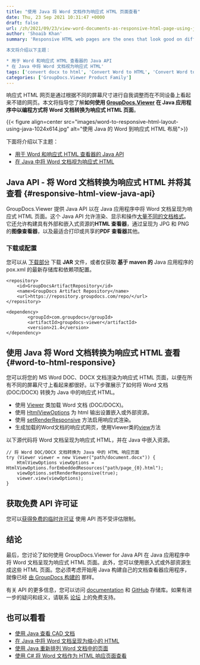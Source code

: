 ```yaml
---
title: "使用 Java 将 Word 文档作为响应式 HTML 页面查看"
date: Thu, 23 Sep 2021 10:31:47 +0000
draft: false
url: /zh/2021/09/23/view-word-documents-as-responsive-html-page-using-java/
author: 'Shoaib Khan'
summary: 'Responsive HTML web pages are the ones that look good on different devices by adjusting themselves according to the different screen sizes. This article will guide you about **how to programmatically convert word documents as responsive HTML pages** within the **Java** applications using GroupDocs.Viewer.

本文将介绍以下主题：

* 用于 Word 和响应式 HTML 查看器的 Java API
* 在 Java 中将 Word 文档视为响应式 HTML'
tags: ['convert docx to html', 'Convert Word to HTML', 'Convert Word to Responsive HTML', 'view word as html responsive', 'Word to HTML in Java']
categories: ['GroupDocs.Viewer Product Family']
---
```


响应式 HTML 网页是通过根据不同的屏幕尺寸进行自我调整而在不同设备上看起来不错的网页。本文将指导您了解**如何使用 [GroupDocs.Viewer][1] 在 **Java** 应用程序中以编程方式将 Word 文档转换为响应式 HTML 页面**。



{{< figure align=center src="images/word-to-responsive-html-layout-using-java-1024x614.jpg" alt="使用 Java 的 Word 到响应式 HTML 布局">}}


下面将介绍以下主题：

* [用于 Word 和响应式 HTML 查看器的 Java API][2]
* [在 Java 中将 Word 文档视为响应式 HTML][3]

## Java API - 将 Word 文档转换为响应式 HTML 并将其查看 {#responsive-html-view-java-api}

GroupDocs.Viewer 提供 Java API 以在 Java 应用程序中将 Word 文档呈现为响应式 HTML 页面。这个 Java API 允许渲染、显示和操作[大量不同的文档格式][4]。它还允许构建具有外部和嵌入式资源的**HTML 查看器**，通过呈现为 JPG 和 PNG 的**图像查看器**，以及最适合打印或共享的**PDF 查看器**其他。

### 下载或配置

您可以从 [下载部分][5] 下载 **JAR** 文件，或者仅获取 **基于 maven 的** Java 应用程序的 pox.xml 的最新存储库和依赖项配置。

```
<repository>
	<id>GroupDocsArtifactRepository</id>
	<name>GroupDocs Artifact Repository</name>
	<url>https://repository.groupdocs.com/repo/</url>
</repository>
```
```
<dependency>
        <groupId>com.groupdocs</groupId>
        <artifactId>groupdocs-viewer</artifactId>
        <version>21.4</version> 
</dependency>
```

## 使用 Java 将 Word 文档转换为响应式 HTML 查看 {#word-to-html-responsive}

您可以将您的 MS Word DOC、DOCX 文档渲染为响应式 HTML 页面，以便在所有不同的屏幕尺寸上看起来都很好。以下步骤展示了如何将 Word 文档 (DOC/DOCX) 转换为 Java 中的响应式 HTML。

* 使用 [Viewer][6] 类加载 Word 文档 (DOC/DOCX)。
* 使用 [HtmlViewOptions][7] 为 html 输出设置嵌入或外部资源。
* 使用 [setRenderResponsive][8] 方法启用响应式渲染。
* 生成加载的Word文档的响应式网页，使用Viewer类的[view][9]方法

以下源代码将 Word 文档呈现为响应式 HTML，并在 Java 中嵌入资源。

```
// 将 Word DOC/DOCX 文档转换为 Java 中的 HTML 响应页面
try (Viewer viewer = new Viewer("path/document.docx")) {
    HtmlViewOptions viewOptions = HtmlViewOptions.forEmbeddedResources("path/page_{0}.html");
    viewOptions.setRenderResponsive(true);
    viewer.view(viewOptions);
}
```

## 获取免费 API 许可证

您可以[获得免费的临时许可证][10] 使用 API 而不受评估限制。

## 结论

最后，您讨论了如何使用 GroupDocs.Viewer for Java API 在 Java 应用程序中将 Word 文档呈现为响应式 HTML 页面。此外，您可以使用嵌入式或外部资源生成这些 HTML 页面。您必须考虑开始用 Java 构建自己的文档查看器应用程序，就像已经 [由 GroupDocs 构建的][11] 那样。

有关 API 的更多信息，您可以访问 [documentation][12] 和 [GitHub][13] 存储库。如果有进一步的疑问和歧义，请联系 [论坛][14] 上的免费支持。

## 也可以看看

* [使用 Java 查看 CAD 文档][15]
* [在 Java 中将 Word 文档呈现为缩小的 HTML][16]
* [使用 Java 重新排列 Word 文档中的页面][17]
* [使用 C# 将 Word 文档作为 HTML 响应页面查看][18]







[1]: https://products.groupdocs.com/viewer/
[2]: #responsive-html-view-java-api
[3]: #word-to-html-responsive
[4]: https://docs.groupdocs.com/viewer/java/supported-document-formats/
[5]: https://downloads.groupdocs.com/viewer
[6]: https://apireference.groupdocs.com/viewer/java/com.groupdocs.viewer/Viewer
[7]: https://apireference.groupdocs.com/viewer/java/com.groupdocs.viewer.options/HtmlViewOptions
[8]: https://apireference.groupdocs.com/viewer/java/com.groupdocs.viewer.options/HtmlViewOptions#setRenderResponsive(boolean)
[9]: https://apireference.groupdocs.com/viewer/java/com.groupdocs.viewer/Viewer#view(com.groupdocs.viewer.options.ViewOptions)
[10]: https://purchase.groupdocs.com/temporary-license
[11]: https://products.groupdocs.app/viewer/total
[12]: https://docs.groupdocs.com/viewer/java/
[13]: https://github.com/groupdocs-viewer
[14]: https://forum.groupdocs.com/c/assembly
[15]: https://blog.groupdocs.com/2021/04/05/viewing-cad-documents-using-java/
[16]: https://blog.groupdocs.com/2022/03/04/render-word-documents-as-minified-html-in-java/
[17]: https://blog.groupdocs.com/2022/03/01/move-word-pages-using-java/
[18]: https://blog.groupdocs.com/2021/08/28/view-word-documents-as-html-responsive-page-using-csharp/


